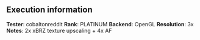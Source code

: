 ## Execution information

**Tester**: cobaltonreddit
**Rank**: PLATINUM
**Backend**: OpenGL
**Resolution**: 3x
**Notes**: 2x xBRZ texture upscaling + 4x AF